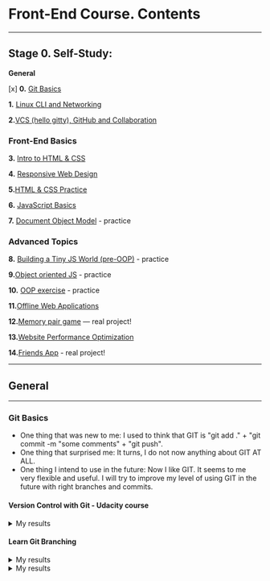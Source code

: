 # Front-End Course. Contents

---

## Stage 0. Self-Study:

**General**

[x] **0.** [Git Basics](#git-basics)

**1.** [Linux CLI and Networking](tasks/linux-cli-http.md)

**2.**[VCS (hello gitty), GitHub and Collaboration](tasks/git-collaboration.md)

### Front-End Basics

**3.** [Intro to HTML & CSS](tasks/html-css-intro.md)

**4.** [Responsive Web Design](tasks/html-css-responsive.md)

**5.**[HTML & CSS Practice](tasks/html-css-popup.md)

**6.** [JavaScript Basics](tasks/js-basics.md)

**7.** [Document Object Model](tasks/js-dom.md) - practice

### Advanced Topics

**8.** [Building a Tiny JS World (pre-OOP)](tasks/js-pre-oop.md) - practice

**9.**[Object oriented JS](tasks/js-oop.md) - practice

**10.** [OOP exercise](tasks/js-post-oop.md) - practice

**11.**[Offline Web Applications](tasks/app-design-offline.md)

**12.**[Memory pair game](tasks/memory-pair-game.md) — real project!

**13.**[Website Performance Optimization](tasks/app-design-performance.md)

**14.**[Friends App](tasks/friends-app.md) - real project!

---

## General

---

### Git Basics

- One thing that was new to me: I used to think that GIT is "git add ." + "git commit -m "some comments" + "git push".
- One thing that surprised me: It turns, I do not now anything about GIT AT ALL.
- One thing I intend to use in the future: Now I like GIT. It seems to me very flexible and useful. I will try to improve my level of using GIT in the future with right branches and commits.

#### Version Control with Git - Udacity course

<details><summary>My results</summary>
<p>

![Screenshot-image-link](git_basics/udacity.png)

</p>
</details>

#### Learn Git Branching

<details><summary>My results</summary>
<p>

![Screenshot-image-link](git_basics/learngitbranching_1.jpg)

</p>
</details>

<details><summary>My results</summary>
<p>

![Screenshot-image-link](git_basics/learngitbranching_1.jpg)

</p>
</details>
